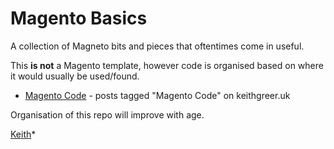 Magento Basics
==============

A collection of Magneto bits and pieces that oftentimes come in useful.  

This **is not** a Magento template, however code is organised based on where it would usually be used/found. 

- [Magento Code](https://keithgreer.uk/tag/magento-code) - posts tagged "Magento Code" on keithgreer.uk

Organisation of this repo will improve with age. 

[Keith](https://keithgreer.uk)*